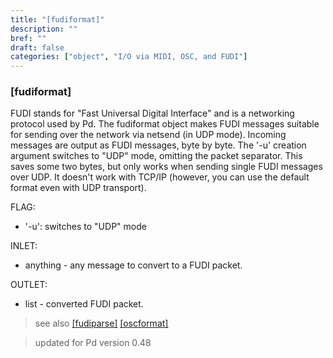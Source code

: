 ```yaml
---
title: "[fudiformat]"
description: ""
bref: ""
draft: false
categories: ["object", "I/O via MIDI, OSC, and FUDI"]
---
```


### [fudiformat]

FUDI stands for "Fast Universal Digital Interface" and is a networking protocol used by Pd. The fudiformat object makes FUDI messages suitable for sending over the network via netsend (in UDP mode). Incoming messages are output as FUDI messages, byte by byte. The '-u' creation argument switches to "UDP" mode, omitting the packet separator. This saves some two bytes, but only works when sending single FUDI messages over UDP. It doesn't work with TCP/IP (however, you can use the default format even with UDP transport).

FLAG:

- '-u': switches to "UDP" mode

INLET:

- anything - any message to convert to a FUDI packet.

OUTLET:

- list - converted FUDI packet.

> see also [[fudiparse]](../fudiparse) [[oscformat]](../oscformat) 

> updated for Pd version 0.48
 
